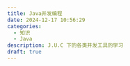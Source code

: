 ```yaml
---
title: Java并发编程
date: 2024-12-17 10:56:29
categories:
  - 知识
  - Java
description: J.U.C 下的各类并发工具的学习
draft: true
---
```

